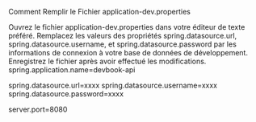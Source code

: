 

Comment Remplir le Fichier application-dev.properties

Ouvrez le fichier application-dev.properties dans votre éditeur de texte préféré.
Remplacez les valeurs des propriétés spring.datasource.url, spring.datasource.username, et spring.datasource.password par les informations de connexion à votre base de données de développement.
Enregistrez le fichier après avoir effectué les modifications.
spring.application.name=devbook-api

spring.datasource.url=xxxx
spring.datasource.username=xxxx
spring.datasource.password=xxxx

server.port=8080